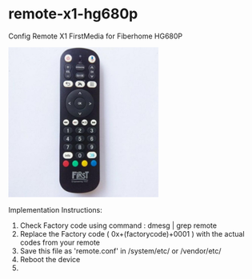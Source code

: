 # remote-x1-hg680p
Config Remote X1 FirstMedia for Fiberhome HG680P

<img src="https://raw.githubusercontent.com/MATORINET/remote-x1-hg680p/main/remote%20x1.jpg" width="300" />

 Implementation Instructions:
 1. Check Factory code using command : dmesg | grep remote 
 2. Replace the Factory code ( 0x+(factorycode)+0001 ) with the actual codes from your remote
 3. Save this file as 'remote.conf' in /system/etc/ or /vendor/etc/
 4. Reboot the device
 5. 
